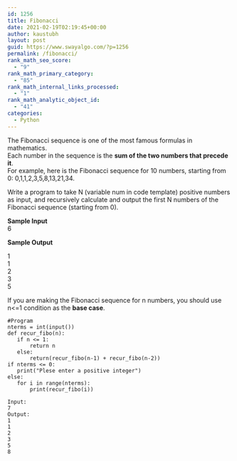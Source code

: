 ```yaml
---
id: 1256
title: Fibonacci
date: 2021-02-19T02:19:45+00:00
author: kaustubh
layout: post
guid: https://www.swayalgo.com/?p=1256
permalink: /fibonacci/
rank_math_seo_score:
  - "9"
rank_math_primary_category:
  - "85"
rank_math_internal_links_processed:
  - "1"
rank_math_analytic_object_id:
  - "41"
categories:
  - Python
---
```

The Fibonacci sequence is one of the most famous formulas in mathematics.  
Each number in the sequence is the&nbsp;**sum of the two numbers that precede it**.  
For example, here is the Fibonacci sequence for 10 numbers, starting from 0: 0,1,1,2,3,5,8,13,21,34.

Write a program to take N (variable num in code template) positive numbers as input, and recursively calculate and output the first N numbers of the Fibonacci sequence (starting from 0).

**Sample Input**  
6

**Sample Output**  
  
1  
1  
2  
3  
5

<div class="wp-block-coblocks-alert">
  <p class="wp-block-coblocks-alert__title">
    If you are making the Fibonacci sequence for n numbers, you should use n<=1 condition as the <strong>base case</strong>.<br />
  </p>
</div>

<pre class="wp-block-code"><code>#Program
nterms = int(input())
def recur_fibo(n):
   if n &lt;= 1:
       return n
   else:
       return(recur_fibo(n-1) + recur_fibo(n-2))
if nterms &lt;= 0:
   print("Plese enter a positive integer")
else:
   for i in range(nterms):
       print(recur_fibo(i))</code></pre>

<pre class="wp-block-code"><code>Input:
7
Output:
1
1
2
3
5
8</code></pre>